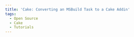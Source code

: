 ```yaml
---
title: 'Cake: Converting an MSBuild Task to a Cake Addin'
tags:
  - Open Source
  - Cake
  - Tutorials
---
```

